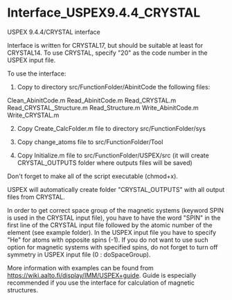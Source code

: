 # Interface_USPEX9.4.4_CRYSTAL
USPEX 9.4.4/CRYSTAL interface

Interface is written for CRYSTAL17, but should be suitable at least for CRYSTAL14. To use CRYSTAL, specify "20" as the code number in the USPEX input file.

To use the interface:

1) Copy to directory src/FunctionFolder/AbinitCode the following files:

Clean_AbinitCode.m
Read_AbinitCode.m
Read_CRYSTAL.m
Read_CRYSTAL_Structure.m
Read_Structure.m
Write_AbinitCode.m
Write_CRYSTAL.m

2) Copy Create_CalcFolder.m file to directory src/FunctionFolder/sys 

3) Copy change_atoms file to src/FunctionFolder/Tool

4) Copy Initialize.m file to src/FunctionFolder/USPEX/src (it will create CRYSTAL_OUTPUTS folder where outputs files will be saved)

Don't forget to make all of the script executable (chmod+x).

USPEX will automatically create folder "CRYSTAL_OUTPUTS" with all output files from CRYSTAL.

In order to get correct space group of the magnetic systems (keyword SPIN is used in the CRYSTAL input file), you have to have the word "SPIN" in the first line of the CRYSTAL input file followed by the atomic number of the element (see example folder). In the USPEX input file you have to specify "He" for atoms with opposite spins (-1). If you do not want to use such option for magnetic systems with specified spins, do not forget to turn off symmetry in USPEX input file (0  : doSpaceGroup). 

More information with examples can be found from https://wiki.aalto.fi/display/IMM/USPEX+guide. Guide is especially recommended if you use the interface for calculation of magnetic structures.

